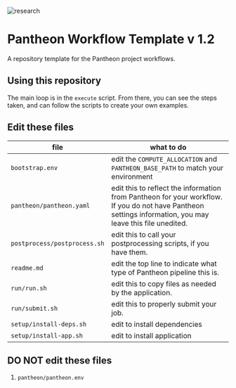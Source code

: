 ![research](https://pantheonscience.github.io/states/research.png)

# Pantheon Workflow Template v <noop name="version">1.2</noop>

A repository template for the Pantheon project workflows.

## Using this repository

The main loop is in the `execute` script. From there, you can see the steps taken, and can follow the scripts to create your own examples.

## Edit these files
| file | what to do |
|------|---------|
|`bootstrap.env` | edit the `COMPUTE_ALLOCATION` and `PANTHEON_BASE_PATH` to match your environment |
|`pantheon/pantheon.yaml` | edit this to reflect the information from Pantheon for your workflow. If you do not have Pantheon settings information, you may leave this file unedited. |
|`postprocess/postprocess.sh` | edit this to call your postprocessing scripts, if you have them. |
|`readme.md` | edit the top line to indicate what type of Pantheon pipeline this is. |
|`run/run.sh` | edit this to copy files as needed by the application. |
|`run/submit.sh` | edit this to properly submit your job. |
|`setup/install-deps.sh` | edit to install dependencies |
|`setup/install-app.sh` | edit to install application  |


## DO NOT edit these files

1. `pantheon/pantheon.env`
